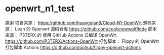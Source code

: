 # openwrt_n1_test
感谢 
项目来源： https://github.com/huangqian8/Cloud-N1-OpenWrt
源码来源： Lean 的 Openwrt 源码仓库 https://github.com/coolsnowwolf/lede
脚本来源： P3TERX 的 使用 GitHub Actions 云编译 OpenWrt https://github.com/P3TERX/Actions-OpenWrt
打包脚本： Flippy 的 OpenWrt 打包脚本 Actions https://github.com/ophub/flippy-openwrt-actions
